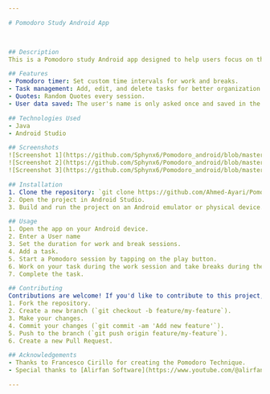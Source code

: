 ```yaml
---

# Pomodoro Study Android App
        


## Description
This is a Pomodoro study Android app designed to help users focus on their tasks effectively. The Pomodoro Technique is a time management method developed by Francesco Cirillo in the late 1980s, which uses a timer to break down work into intervals, traditionally 25 minutes in length, separated by short breaks. This app implements the Pomodoro Technique, saves the user's data in the app's cache and allows users to add tasks for better organization.

## Features
- Pomodoro timer: Set custom time intervals for work and breaks.
- Task management: Add, edit, and delete tasks for better organization.
- Quotes: Random Quotes every session.
- User data saved: The user's name is only asked once and saved in the app's cache.

## Technologies Used
- Java
- Android Studio

## Screenshots
![Screenshot 1](https://github.com/Sphynx6/Pomodoro_android/blob/master/Screenshots/screenshot1.jpg)
![Screenshot 2](https://github.com/Sphynx6/Pomodoro_android/blob/master/Screenshots/screenshot2.jpg)
![Screenshot 3](https://github.com/Sphynx6/Pomodoro_android/blob/master/Screenshots/screenshot3.jpg)

## Installation
1. Clone the repository: `git clone https://github.com/Ahmed-Ayari/Pomodoro_android.git`
2. Open the project in Android Studio.
3. Build and run the project on an Android emulator or physical device.

## Usage
1. Open the app on your Android device.
2. Enter a User name
3. Set the duration for work and break sessions.
4. Add a task.
5. Start a Pomodoro session by tapping on the play button.
6. Work on your task during the work session and take breaks during the break session.
7. Complete the task.

## Contributing
Contributions are welcome! If you'd like to contribute to this project, please follow these steps:
1. Fork the repository.
2. Create a new branch (`git checkout -b feature/my-feature`).
3. Make your changes.
4. Commit your changes (`git commit -am 'Add new feature'`).
5. Push to the branch (`git push origin feature/my-feature`).
6. Create a new Pull Request.

## Acknowledgements
- Thanks to Francesco Cirillo for creating the Pomodoro Technique.
- Special thanks to [Alirfan Software](https://www.youtube.com/@alirfansoftware3009) on youtube for helping on this project.

---
```

